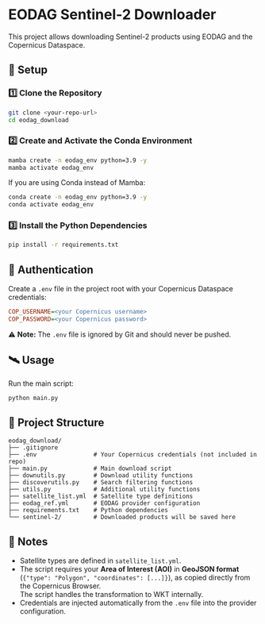 
# EODAG Sentinel-2 Downloader

This project allows downloading Sentinel-2 products using EODAG and the Copernicus Dataspace.

## 🚀 Setup

### 1️⃣ Clone the Repository

```bash
git clone <your-repo-url>
cd eodag_download
```

### 2️⃣ Create and Activate the Conda Environment

```bash
mamba create -n eodag_env python=3.9 -y
mamba activate eodag_env
```

If you are using Conda instead of Mamba:

```bash
conda create -n eodag_env python=3.9 -y
conda activate eodag_env
```

### 3️⃣ Install the Python Dependencies

```bash
pip install -r requirements.txt
```

## 🔑 Authentication

Create a `.env` file in the project root with your Copernicus Dataspace credentials:

```ini
COP_USERNAME=<your Copernicus username>
COP_PASSWORD=<your Copernicus password>
```

⚠️ **Note:** The `.env` file is ignored by Git and should never be pushed.

## 🛰️ Usage

Run the main script:

```bash
python main.py
```

## 📁 Project Structure

```
eodag_download/
├── .gitignore
├── .env                # Your Copernicus credentials (not included in repo)
├── main.py             # Main download script
├── downutils.py        # Download utility functions
├── discoverutils.py    # Search filtering functions
├── utils.py            # Additional utility functions
├── satellite_list.yml  # Satellite type definitions
├── eodag_ref.yml       # EODAG provider configuration
├── requirements.txt    # Python dependencies
└── sentinel-2/         # Downloaded products will be saved here
```

## 📌 Notes

- Satellite types are defined in `satellite_list.yml`.
- The script requires your **Area of Interest (AOI)** in **GeoJSON format** (`{"type": "Polygon", "coordinates": [...]}`), as copied directly from the Copernicus Browser.  
  The script handles the transformation to WKT internally.
- Credentials are injected automatically from the `.env` file into the provider configuration.
